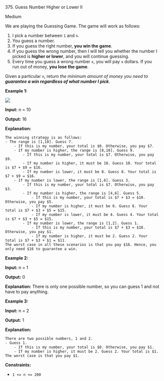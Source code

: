 375\. Guess Number Higher or Lower II

Medium

We are playing the Guessing Game. The game will work as follows:

1.  I pick a number between `1` and `n`.
2.  You guess a number.
3.  If you guess the right number, **you win the game**.
4.  If you guess the wrong number, then I will tell you whether the number I picked is **higher or lower**, and you will continue guessing.
5.  Every time you guess a wrong number `x`, you will pay `x` dollars. If you run out of money, **you lose the game**.

Given a particular `n`, return _the minimum amount of money you need to **guarantee a win regardless of what number I pick**_.

**Example 1:**

![](https://leetcode-in-java.github.io/src/main/java/g0301_0400/s0375_guess_number_higher_or_lower_ii/graph.png)

**Input:** n = 10

**Output:** 16

**Explanation:**

    The winning strategy is as follows:
    - The range is [1,10]. Guess 7. 
        - If this is my number, your total is $0. Otherwise, you pay $7. 
        - If my number is higher, the range is [8,10]. Guess 9. 
            - If this is my number, your total is $7. Otherwise, you pay $9. 
            - If my number is higher, it must be 10. Guess 10. Your total is $7 + $9 = $16. 
            - If my number is lower, it must be 8. Guess 8. Your total is $7 + $9 = $16. 
        - If my number is lower, the range is [1,6]. Guess 3. 
            - If this is my number, your total is $7. Otherwise, you pay $3. 
            - If my number is higher, the range is [4,6]. Guess 5. 
                - If this is my number, your total is $7 + $3 = $10. Otherwise, you pay $5. 
                - If my number is higher, it must be 6. Guess 6. Your total is $7 + $3 + $5 = $15. 
                - If my number is lower, it must be 4. Guess 4. Your total is $7 + $3 + $5 = $15. 
            - If my number is lower, the range is [1,2]. Guess 1. 
                - If this is my number, your total is $7 + $3 = $10. Otherwise, you pay $1. 
                - If my number is higher, it must be 2. Guess 2. Your total is $7 + $3 + $1 = $11.
    The worst case in all these scenarios is that you pay $16. Hence, you only need $16 to guarantee a win.

**Example 2:**

**Input:** n = 1

**Output:** 0

**Explanation:** There is only one possible number, so you can guess 1 and not have to pay anything.

**Example 3:**

**Input:** n = 2

**Output:** 1

**Explanation:**

    There are two possible numbers, 1 and 2.
    - Guess 1.
        - If this is my number, your total is $0. Otherwise, you pay $1.
        - If my number is higher, it must be 2. Guess 2. Your total is $1.
    The worst case is that you pay $1.

**Constraints:**

*   `1 <= n <= 200`
